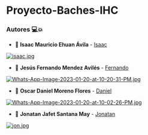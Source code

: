 # Proyecto-Baches-IHC


### Autores 💻:collision:

- 🍃 **Isaac Mauricio Ehuan Ávila** - [Isaac](https://github.com/IsaacEhuan)


[![isaac.jpg](https://i.postimg.cc/G2Pgzr8B/isaac.jpg)](https://postimg.cc/k64yX0y9)

- 🍃 **Jesús Fernando Mendez Avilés** - [Fernando](https://github.com/FerMendezA)

[![Whats-App-Image-2023-01-20-at-10-20-31-PM.jpg](https://i.postimg.cc/Btf63TZ7/Whats-App-Image-2023-01-20-at-10-20-31-PM.jpg)](https://postimg.cc/gL4dq6Z3)

- 🍃 **Oscar Daniel Moreno Flores** - [Daniel](https://github.com/2DMore)

[![Whats-App-Image-2023-01-20-at-10-02-26-PM.jpg](https://i.postimg.cc/kMvgZhkK/Whats-App-Image-2023-01-20-at-10-02-26-PM.jpg)](https://postimg.cc/V55w04sk)

- 🍃 **Jonatan Jafet Santana May** - [Jonatan](https://github.com/JonatanJSM)


[![jon.jpg](https://i.postimg.cc/qBL7dc1n/jon.jpg)](https://postimg.cc/V5JwqtQL)
